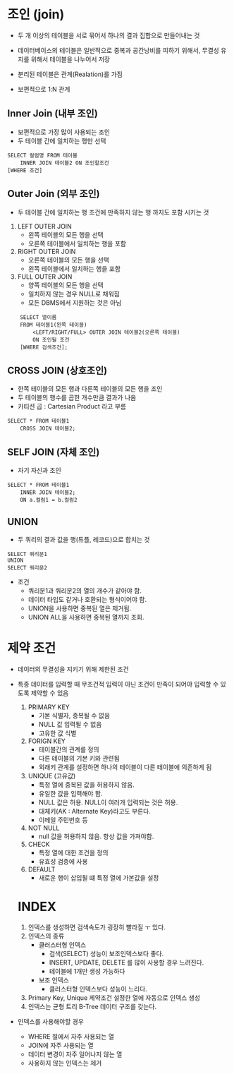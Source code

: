 # 조인 (join)
- 두 개 이상의 테이블을 서로 묶어서 하나의 결과 집합으로 만들어내는 것

- 데이터베이스의 테이블은 일반적으로 중복과 공간낭비를 피하기 위해서, 무결성 유지를 위해서 테이블을 나누어서 저장
- 분리된 테이블은 관계(Realation)를 가짐
- 보편적으로 1:N 관계

## Inner Join (내부 조인)
- 보편적으로 가장 많이 사용되는 조인
- 두 테이블 간에 일치하는 행만 선택
```
SELECT 컬럼명 FROM 테이블
    INNER JOIN 테이블2 ON 조인할조건
[WHERE 조건]
```

## Outer Join (외부 조인)
- 두 테이블 간에 일치하는 행 조건에 만족하지 않는 행 까지도 포함 시키는 것

1. LEFT OUTER JOIN
    - 왼쪽 테이블의 모든 행을 선택
    - 오른쪽 테이블에서 일치하는 행을 포함
2. RIGHT OUTER JOIN
    - 오른쪽 테이블의 모든 행을 선택
    - 왼쪽 테이블에서 일치하는 행을 포함
3. FULL OUTER JOIN
    - 양쪽 테이블의 모든 행을 선택
    - 일치하지 않는 경우 NULL로 채워짐
    - 모든 DBMS에서 지원하는 것은 아님
```
    SELECT 열이름
    FROM 테이블1(왼쪽 테이블)
        <LEFT/RIGHT/FULL> OUTER JOIN 테이블2(오른쪽 테이블)
        ON 조인될 조건
    [WHERE 검색조건];
```

## CROSS JOIN (상호조인)
- 한쪽 테이블의 모든 행과 다른쪽 테이블의 모든 행을 조인
- 두 테이블의 행수를 곱한 개수만큼 결과가 나옴
- 카티션 곱 : Cartesian Product 라고 부름
```
SELECT * FROM 테이블1
    CROSS JOIN 테이블2;
```

## SELF JOIN (자체 조인)
- 자기 자신과 조인
```
SELECT * FROM 테이블1
    INNER JOIN 테이블2;
    ON a.컬럼1 = b.컬럼2
```

## UNION
- 두 쿼리의 결과 값을 행(튜플, 레코드)으로 합치는 것
```
SELECT 쿼리문1
UNION
SELECT 쿼리문2
```
- 조건
    - 쿼리문1과 쿼리문2의 열의 개수가 같아야 함.
    - 데이터 타입도 같거나 호환되는 형식이어야 함.
    - UNION을 사용하면 중복된 열은 제거됨.
    - UNION ALL을 사용하면 중복된 열까지 조회.

# 제약 조건
 - 데이터의 무결성을 지키기 위해 제한된 조건
 - 특종 데이터를 입력할 때 무조건적 입력이 아닌 조건이 만족이 되어야 입력할 수 있도록 제약할 수 있음

    1. PRIMARY KEY
        - 기본 식별자, 중복될 수 없음
        - NULL 값 입력될 수 없음
        - 고유한 값 식별
    2. FORIGN KEY
        - 테이블간의 관계를 정의
        - 다른 테이블의 기본 키와 관련됨
        - 외래키 관계를 설정하면 하나의 테이블이 다른 테이블에 의존하게 됨
    3. UNIQUE (고유값)
        - 특정 열에 중복된 값을 허용하지 않음.
        - 유일한 값을 입력해야 함.
        - NULL 값은 허용. NULL이 여러개 입력되는 것은 허용.
        - 대체키(AK : Alternate Key)라고도 부른다.
        - 이메일 주민번호 등
    4. NOT NULL
        - null 값을 허용하지 않음. 항상 값을 가져야함.
    5. CHECK
        - 특정 열에 대한 조건을 정의
        - 유효성 검증에 사용
    6. DEFAULT
        - 새로운 행이 삽입될 떄 특정 열에 가본값을 설정

    # INDEX

    1. 인덱스를 생성하면 검색속도가 굉장히 빨라질 ㅜ 있다.
    2. 인덱스의 종류
        - 클러스터형 인덱스
            - 검색(SELECT) 성능이 보조인덱스보다 좋다.
            - INSERT, UPDATE, DELETE 를 많이 사용할 경우 느려진다.
            - 테이블에 1개만 생성 가능하다
        - 보조 인덱스
            - 클러스터형 인덱스보다 성능이 느리다.
    3. Primary Key, Unique 제약조건 설정한 열에 자동으로 인덱스 생성
    4. 인덱스는 균형 트리 B-Tree 데이터 구조를 갖는다.


- 인덱스를 사용해야할 경우
    - WHERE 절에서 자주 사용되는 열
    - JOIN에 자주 사용되는 열
    - 데이터 변경이 자주 일어나지 않는 열
    - 사용하지 않는 인덱스는 제거



